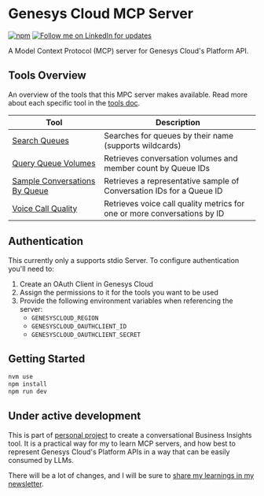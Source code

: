 # Genesys Cloud MCP Server

[![npm](https://img.shields.io/npm/v/@makingchatbots/genesys-cloud-mcp-server)](https://www.npmjs.com/package/@makingchatbots/genesys-cloud-mcp-server)
[![Follow me on LinkedIn for updates](https://img.shields.io/badge/Follow%20for%20updates-LinkedIn-blue)](https://www.linkedin.com/in/lucas-woodward-the-dev/)

A Model Context Protocol (MCP) server for Genesys Cloud's Platform API.

## Tools Overview

An overview of the tools that this MPC server makes available. Read more about each specific tool
in the [tools doc](/docs/tools.md).

| Tool                                                                          | Description                                                              |
| ----------------------------------------------------------------------------- | ------------------------------------------------------------------------ |
| [Search Queues](/docs/tools.md#search-queues)                                 | Searches for queues by their name (supports wildcards)                   |
| [Query Queue Volumes](/docs/tools.md#query-queue-volumes)                     | Retrieves conversation volumes and member count by Queue IDs             |
| [Sample Conversations By Queue](/docs/tools.md#sample-conversations-by-queue) | Retrieves a representative sample of Conversation IDs for a Queue ID     |
| [Voice Call Quality](/docs/tools.md#voice-call-quality)                       | Retrieves voice call quality metrics for one or more conversations by ID |

## Authentication

This currently only a supports stdio Server. To configure authentication you'll need to:

1. Create an OAuth Client in Genesys Cloud
2. Assign the permissions to it for the tools you want to be used
3. Provide the following environment variables when referencing the server:
   - `GENESYSCLOUD_REGION`
   - `GENESYSCLOUD_OAUTHCLIENT_ID`
   - `GENESYSCLOUD_OAUTHCLIENT_SECRET`

## Getting Started

```bash
nvm use
npm install
npm run dev
```

## Under active development

This is part of [personal project](https://www.linkedin.com/posts/lucas-woodward-the-dev_genesys-genesyscloud-vertexai-activity-7321306518908280833-cWt8?utm_source=share&utm_medium=member_desktop&rcm=ACoAABsbo2wBcmnNqxYJ5UO9BrsfURZcVEtgLOU)
to create a conversational Business Insights tool. It is a practical way for my to learn MCP servers, and how best to represent Genesys Cloud's Platform APIs in a way that can be easily consumed by LLMs.

There will be a lot of changes, and I will be sure to [share my learnings in my newsletter](https://makingchatbots.com/).
